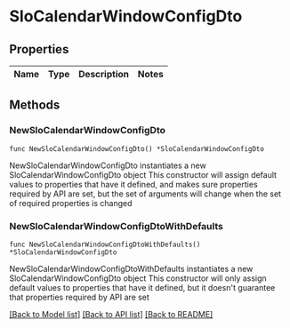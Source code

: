 # SloCalendarWindowConfigDto

## Properties

Name | Type | Description | Notes
------------ | ------------- | ------------- | -------------

## Methods

### NewSloCalendarWindowConfigDto

`func NewSloCalendarWindowConfigDto() *SloCalendarWindowConfigDto`

NewSloCalendarWindowConfigDto instantiates a new SloCalendarWindowConfigDto object
This constructor will assign default values to properties that have it defined,
and makes sure properties required by API are set, but the set of arguments
will change when the set of required properties is changed

### NewSloCalendarWindowConfigDtoWithDefaults

`func NewSloCalendarWindowConfigDtoWithDefaults() *SloCalendarWindowConfigDto`

NewSloCalendarWindowConfigDtoWithDefaults instantiates a new SloCalendarWindowConfigDto object
This constructor will only assign default values to properties that have it defined,
but it doesn't guarantee that properties required by API are set


[[Back to Model list]](../README.md#documentation-for-models) [[Back to API list]](../README.md#documentation-for-api-endpoints) [[Back to README]](../README.md)


